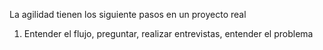 La agilidad tienen los siguiente pasos en un proyecto real
1. Entender el flujo, preguntar, realizar entrevistas, entender el problema